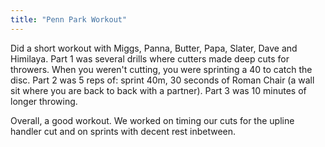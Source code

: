 ```yaml
---
title: "Penn Park Workout"
---
```


Did a short workout with Miggs, Panna, Butter, Papa, Slater, Dave and Himilaya. Part 1 was several drills where cutters made deep cuts for throwers. When you weren't cutting, you were sprinting a 40 to catch the disc. Part 2 was 5 reps of: sprint 40m, 30 seconds of Roman Chair (a wall sit where you are back to back with a partner). Part 3 was 10 minutes of longer throwing. 

Overall, a good workout. We worked on timing our cuts for the upline handler cut and on sprints with decent rest inbetween.
